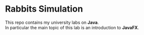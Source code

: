 # Rabbits Simulation

This repo contains my university labs on ****Java****.  
In particular the main topic of this lab is an introduction to ****JavaFX****.


                                                                                            


